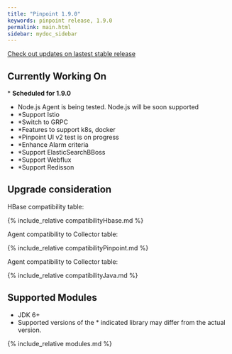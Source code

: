 ```yaml
---
title: "Pinpoint 1.9.0"
keywords: pinpoint release, 1.9.0
permalink: main.html
sidebar: mydoc_sidebar
---
```


[Check out updates on lastest stable release](https://naver.github.io/pinpoint/1.8.4/main.html)

## Currently Working On

\* **Scheduled for 1.9.0**

 - Node.js Agent is being tested. Node.js will be soon supported 
 - \*Support Istio
 - \*Switch to GRPC  
 - \*Features to support k8s, docker
 - \*Pinpoint UI v2 test is on progress
 - \*Enhance Alarm criteria
 - \*Support ElasticSearchBBoss
 - \*Support Webflux
 - \*Support Redisson

## Upgrade consideration

HBase compatibility table:

{% include_relative compatibilityHbase.md %}

Agent compatibility to Collector table:

{% include_relative compatibilityPinpoint.md %}

Agent compatibility to Collector table:

{% include_relative compatibilityJava.md %}


## Supported Modules

* JDK 6+
* Supported versions of the \* indicated library may differ from the actual version.

{% include_relative modules.md %}
